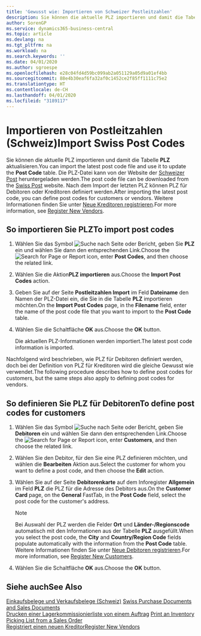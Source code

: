 ```yaml
---
title: 'Gewusst wie: Importieren von Schweizer Postleitzahlen'
description: Sie können die aktuelle PLZ importieren und damit die Tabelle PLZ aktualisieren. Die PLZ-Datei kann von der Website der Schweizer Post heruntergeladen werden. Nach dem Import der letzten PLZ können PLZ für Debitoren oder Kreditoren definiert werden.
author: SorenGP
ms.service: dynamics365-business-central
ms.topic: article
ms.devlang: na
ms.tgt_pltfrm: na
ms.workload: na
ms.search.keywords: ''
ms.date: 04/01/2020
ms.author: sgroespe
ms.openlocfilehash: e28c04fd4d59bc099ab2a051129a05d9a01ef4bb
ms.sourcegitcommit: 88e4b30eaf6fa32af0c1452ce2f85ff1111c75e2
ms.translationtype: HT
ms.contentlocale: de-CH
ms.lasthandoff: 04/01/2020
ms.locfileid: "3189117"
---
```

# <a name="import-swiss-post-codes"></a><span data-ttu-id="5ae23-105">Importieren von Postleitzahlen (Schweiz)</span><span class="sxs-lookup"><span data-stu-id="5ae23-105">Import Swiss Post Codes</span></span>
<span data-ttu-id="5ae23-106">Sie können die aktuelle PLZ importieren und damit die Tabelle **PLZ** aktualisieren.</span><span class="sxs-lookup"><span data-stu-id="5ae23-106">You can import the latest post code file and use it to update the **Post Code** table.</span></span> <span data-ttu-id="5ae23-107">Die PLZ-Datei kann von der Website der [Schweizer Post](https://go.microsoft.com/fwlink/?LinkId=150292) heruntergeladen werden.</span><span class="sxs-lookup"><span data-stu-id="5ae23-107">The post code file can be downloaded from the [Swiss Post](https://go.microsoft.com/fwlink/?LinkId=150292) website.</span></span> <span data-ttu-id="5ae23-108">Nach dem Import der letzten PLZ können PLZ für Debitoren oder Kreditoren definiert werden.</span><span class="sxs-lookup"><span data-stu-id="5ae23-108">After importing the latest post code, you can define post codes for customers or vendors.</span></span> <span data-ttu-id="5ae23-109">Weitere Informationen finden Sie unter [Neue Kreditoren registrieren](../../purchasing-how-register-new-vendors.md).</span><span class="sxs-lookup"><span data-stu-id="5ae23-109">For more information, see [Register New Vendors](../../purchasing-how-register-new-vendors.md).</span></span>  

## <a name="to-import-post-codes"></a><span data-ttu-id="5ae23-110">So importieren Sie PLZ</span><span class="sxs-lookup"><span data-stu-id="5ae23-110">To import post codes</span></span>  

1.  <span data-ttu-id="5ae23-111">Wählen Sie das Symbol ![Suche nach Seite oder Bericht](../../media/ui-search/search_small.png "Suche nach Seiten- oder Berichtssymbolen"), geben Sie **PLZ** ein und wählen Sie dann den entsprechenden Link.</span><span class="sxs-lookup"><span data-stu-id="5ae23-111">Choose the ![Search for Page or Report](../../media/ui-search/search_small.png "Search for Page or Report icon") icon, enter **Post Codes**, and then choose the related link.</span></span>  
2.  <span data-ttu-id="5ae23-112">Wählen Sie die Aktion**PLZ importieren** aus.</span><span class="sxs-lookup"><span data-stu-id="5ae23-112">Choose the **Import Post Codes** action.</span></span>  
3.  <span data-ttu-id="5ae23-113">Geben Sie auf der Seite **Postleitzahlen Import** im Feld **Dateiname** den Namen der PLZ-Datei ein, die Sie in die Tabelle **PLZ** importieren möchten.</span><span class="sxs-lookup"><span data-stu-id="5ae23-113">On the **Import Post Codes** page, in the **Filename** field, enter the name of the post code file that you want to import to the **Post Code** table.</span></span>  
4.  <span data-ttu-id="5ae23-114">Wählen Sie die Schaltfläche **OK** aus.</span><span class="sxs-lookup"><span data-stu-id="5ae23-114">Choose the **OK** button.</span></span>  

    <span data-ttu-id="5ae23-115">Die aktuellen PLZ-Informationen werden importiert.</span><span class="sxs-lookup"><span data-stu-id="5ae23-115">The latest post code information is imported.</span></span>  

<span data-ttu-id="5ae23-116">Nachfolgend wird beschrieben, wie PLZ für Debitoren definiert werden, doch bei der Definition von PLZ für Kreditoren wird die gleiche Gewusst wie verwendet.</span><span class="sxs-lookup"><span data-stu-id="5ae23-116">The following procedure describes how to define post codes for customers, but the same steps also apply to defining post codes for vendors.</span></span>  

## <a name="to-define-post-codes-for-customers"></a><span data-ttu-id="5ae23-117">So definieren Sie PLZ für Debitoren</span><span class="sxs-lookup"><span data-stu-id="5ae23-117">To define post codes for customers</span></span>  

1.  <span data-ttu-id="5ae23-118">Wählen Sie das Symbol ![Suche nach Seite oder Bericht](../../media/ui-search/search_small.png "Suche nach Seiten- oder Berichtssymbolen"), geben Sie **Debitoren** ein und wählen Sie dann den entsprechenden Link.</span><span class="sxs-lookup"><span data-stu-id="5ae23-118">Choose the ![Search for Page or Report](../../media/ui-search/search_small.png "Search for Page or Report icon") icon, enter **Customers**, and then choose the related link.</span></span>  
2.  <span data-ttu-id="5ae23-119">Wählen Sie den Debitor, für den Sie eine PLZ definieren möchten, und wählen die **Bearbeiten** Aktion aus.</span><span class="sxs-lookup"><span data-stu-id="5ae23-119">Select the customer for whom you want to define a post code, and then choose the **Edit** action.</span></span>  
3.  <span data-ttu-id="5ae23-120">Wählen Sie auf der Seite **Debitorenkarte** auf dem Inforegister **Allgemein** im Feld **PLZ** die PLZ für die Adresse des Debitors aus.</span><span class="sxs-lookup"><span data-stu-id="5ae23-120">On the **Customer Card** page, on the **General** FastTab, in the **Post Code** field, select the post code for the customer's address.</span></span>  

    > [!NOTE]  
    >  <span data-ttu-id="5ae23-121">Bei Auswahl der PLZ werden die Felder **Ort** und **Länder-/Regionscode** automatisch mit den Informationen aus der Tabelle **PLZ** ausgefüllt.</span><span class="sxs-lookup"><span data-stu-id="5ae23-121">When you select the post code, the **City** and **Country/Region Code** fields populate automatically with the information from the **Post Code** table.</span></span> <span data-ttu-id="5ae23-122">Weitere Informationen finden Sie unter [Neue Debitoren registrieren](../../sales-how-register-new-customers.md).</span><span class="sxs-lookup"><span data-stu-id="5ae23-122">For more information, see [Register New Customers](../../sales-how-register-new-customers.md).</span></span>  

4.  <span data-ttu-id="5ae23-123">Wählen Sie die Schaltfläche **OK** aus.</span><span class="sxs-lookup"><span data-stu-id="5ae23-123">Choose the **OK** button.</span></span>  

## <a name="see-also"></a><span data-ttu-id="5ae23-124">Siehe auch</span><span class="sxs-lookup"><span data-stu-id="5ae23-124">See Also</span></span>   
 <span data-ttu-id="5ae23-125">[Einkaufsbelege und Verkaufsbelege (Schweiz)](swiss-purchase-documents-and-sales-documents.md) </span><span class="sxs-lookup"><span data-stu-id="5ae23-125">[Swiss Purchase Documents and Sales Documents](swiss-purchase-documents-and-sales-documents.md) </span></span>  
 <span data-ttu-id="5ae23-126">[Drucken einer Lagerkommissionierliste von einem Auftrag](how-to-print-an-inventory-picking-list-from-a-sales-order.md) </span><span class="sxs-lookup"><span data-stu-id="5ae23-126">[Print an Inventory Picking List from a Sales Order](how-to-print-an-inventory-picking-list-from-a-sales-order.md) </span></span>  
 [<span data-ttu-id="5ae23-127">Registriert einen neuen Kreditor</span><span class="sxs-lookup"><span data-stu-id="5ae23-127">Register New Vendors</span></span>](../../purchasing-how-register-new-vendors.md)  
